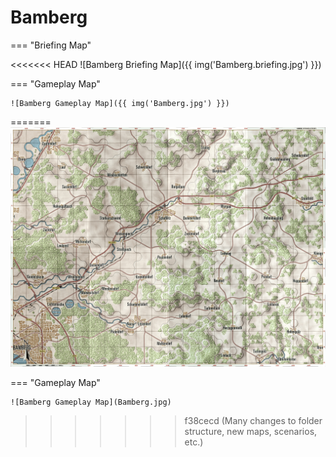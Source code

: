# Bamberg

=== "Briefing Map"

<<<<<<< HEAD
    ![Bamberg Briefing Map]({{ img('Bamberg.briefing.jpg') }})

=== "Gameplay Map"

    ![Bamberg Gameplay Map]({{ img('Bamberg.jpg') }})
=======
    ![Bamberg Briefing Map](Bamberg.briefing.jpg)

=== "Gameplay Map"

    ![Bamberg Gameplay Map](Bamberg.jpg)
>>>>>>> f38cecd (Many changes to folder structure, new maps, scenarios, etc.)
